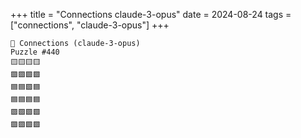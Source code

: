 +++
title = "Connections claude-3-opus"
date = 2024-08-24
tags = ["connections", "claude-3-opus"]
+++

```text
🤖 Connections (claude-3-opus) 
Puzzle #440
🟨🟨🟨🟨
🟪🟪🟩🟩
🟦🟦🟩🟦
🟦🟦🟦🟦
🟪🟩🟩🟩
🟪🟪🟩🟩
```
